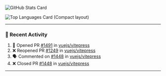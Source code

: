 ![GitHub Stats Card](https://github-readme-stats.vercel.app/api?username=7nohe&count_private=true&theme=react)

![Top Languages Card (Compact layout)](https://github-readme-stats.vercel.app/api/top-langs/?username=7nohe&layout=compact&theme=react)

---

### :koala: Recent Activity

<!--START_SECTION:activity-->
1. 💪 Opened PR [#1491](https://github.com/vuejs/vitepress/pull/1491) in [vuejs/vitepress](https://github.com/vuejs/vitepress)
2. ❌ Reopened PR [#1249](https://github.com/vuejs/vitepress/pull/1249) in [vuejs/vitepress](https://github.com/vuejs/vitepress)
3. 🗣 Commented on [#1448](https://github.com/vuejs/vitepress/issues/1448) in [vuejs/vitepress](https://github.com/vuejs/vitepress)
4. ❌ Closed PR [#1448](https://github.com/vuejs/vitepress/pull/1448) in [vuejs/vitepress](https://github.com/vuejs/vitepress)
<!--END_SECTION:activity-->

---
